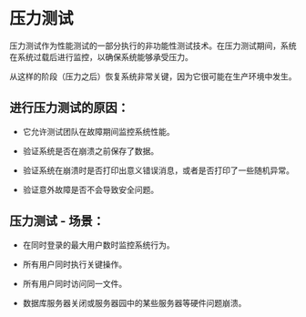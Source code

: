 # 压力测试

压力测试作为性能测试的一部分执行的非功能性测试技术。在压力测试期间，系统在系统过载后进行监控，以确保系统能够承受压力。

从这样的阶段（压力之后）恢复系统非常关键，因为它很可能在生产环境中发生。

## 进行压力测试的原因：

* 它允许测试团队在故障期间监控系统性能。

* 验证系统是否在崩溃之前保存了数据。

* 验证系统在崩溃时是否打印出意义错误消息，或者是否打印了一些随机异常。

* 验证意外故障是否不会导致安全问题。

## 压力测试 - 场景：

* 在同时登录的最大用户数时监控系统行为。

* 所有用户同时执行关键操作。

* 所有用户同时访问同一文件。

* 数据库服务器关闭或服务器园中的某些服务器等硬件问题崩溃。
